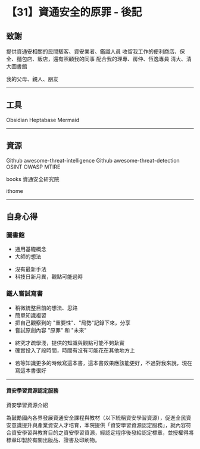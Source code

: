 # 【31】資通安全的原罪 - 後記

## 致謝

提供資通安相關的民間駭客、資安業者、鑑識人員
收留我工作的便利商店、保全、麵包店、飯店，還有照顧我的同事
配合我的理專、房仲、恆逸專員
清大、清大圖書館

我的父母、親人、朋友

---

## 工具
Obsidian
Heptabase
Mermaid

---

## 資源
Github awesome-threat-intelligence
Github awesome-threat-detection
OSINT
OWASP
MTIRE

books
資通安全研究院

ithome

---

## 自身心得

### 圖書館

+ 通用基礎概念
+ 大師的想法
- 沒有最新手法
- 科技日新月異，觀點可能過時

### 鐵人嘗試寫書

+ 稍微統整目前的想法、思路
+ 簡單知識複習
+ 把自己觀察到的 "重要性"、"局勢"記錄下來，分享
+ 嘗試原創內容 "原罪" 和 "未來"
- 終究才疏學淺，提供的知識與觀點可能不夠紮實
- 確實投入了段時間，時間有沒有可能花在其他地方上
* 若等知識更多的時候寫這本書，這本書效果應該能更好，不過對我來說，現在寫這本書很好
 

---

#### 資安學習資源認定服務
資安學習資源介紹

為鼓勵國內各界發展資通安全課程與教材（以下統稱資安學習資源），促進全民資安意識提升與產業資安人才培育，本院提供「資安學習資源認定服務」，就內容符合資安學習與教育目的之資安學習資源，經認定程序後發給認定標章，並授權得將標章印製於有關出版品、證書及印刷物。